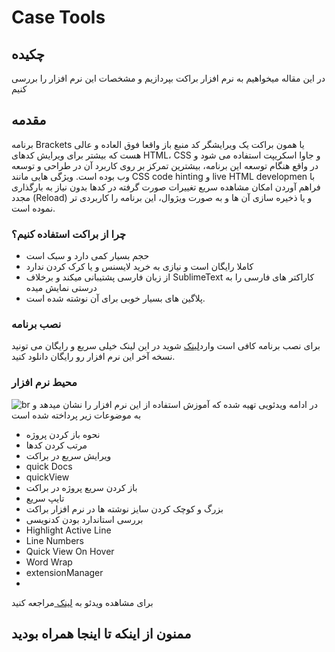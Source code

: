 # Case Tools

## چکیده
در این مقاله میخواهیم به نرم افزار براکت بپردازیم و مشخصات این نرم افزار را بررسی کنیم
## مقدمه
برنامه Brackets یا همون براکت یک ویرایشگر کد منبع باز واقعا فوق العاده و عالی هست که بیشتر برای ویرایش کدهای HTML، CSS و جاوا اسکریپت استفاده می شود و در واقع هنگام توسعه این برنامه، بیشترین تمرکز بر روی کاربرد آن در طراحی و توسعه وب بوده است. ویژگی هایی مانند CSS code hinting و live HTML developmen با فراهم آوردن امکان مشاهده سریع تغییرات صورت گرفته در کدها بدون نیاز به بارگذاری مجدد (Reload) و یا ذخیره سازی آن ها و به صورت ویژوال، این برنامه را کاربردی تر نموده است.
### چرا از براکت استفاده کنیم؟
- حجم بسیار کمی دارد و سبک است
- کاملا رایگان است و نیازی به خرید لایسنس و یا کرک کردن ندارد
- از زبان فارسی پشتیبانی میکند و برخلاف SublimeText  کاراکتر های فارسی را به درستی نمایش میده
- پلاگین های بسیار خوبی برای آن نوشته شده است.

### نصب برنامه
برای نصب برنامه کافی است وارد[لینک](https://brackets.io/) شوید در این لینک خیلی سریع و رایگان می تونید نسخه آخر این نرم افزار رو رایگان دانلود کنید.
### محیط نرم افزار

 ![br](https://user-images.githubusercontent.com/94869940/172007398-19208c61-ff36-40ba-a636-3bbc2309dbe4.png)
 در ادامه ویدئویی تهیه شده که آموزش استفاده از این نرم افزار را نشان میدهد
 و به موضوعات زیر پرداخته شده است
 -  نحوه باز کردن پروژه
 - مرتب کردن کدها
 - ویرایش سریع در براکت
 - quick Docs
 - quickView
 - باز کردن سریع پروژه در براکت
 - تایپ سریع
 - بزرگ و کوچک کردن سایز نوشته ها در نرم افزار براکت
 - بررسی استاندارد بودن کدنویسی
 - Highlight Active Line
 - Line Numbers
 - Quick View On Hover
 - Word Wrap
 - extensionManager
 - 
برای مشاهده ویدئو به [لینک ](https://www.aparat.com/v/Kaluq)مراجعه کنید
## ممنون از اینکه تا اینجا همراه بودید

